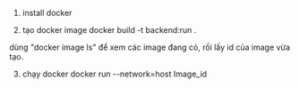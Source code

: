 1. install docker 

2. tạo docker image
docker build -t backend:run .

dùng "docker image ls" để xem các image đang có, rồi lấy id của image vừa tạo.

3. chạy docker
 docker run --network=host Image_id




